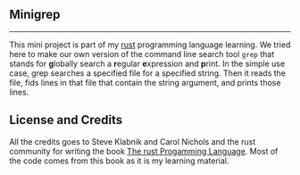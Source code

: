 ## Minigrep
---
This mini project is part of my [rust](https://www.rust-lang.org/) programming language learning. We tried here to make our own version of
the command line search tool `grep` that stands for **g**lobally search a **r**egular **e**xpression and **p**rint. In the simple use case,
grep searches a specified file for a specified string. Then it reads the file, fids lines in that file that contain the string argument,
and prints those lines.

## License and Credits
All the credits goes to Steve Klabnik and Carol Nichols and the rust community for writing the book
[The rust Progamming Language](https://doc.rust-lang.org/stable/book/title-page.html). Most of the code comes from this book as it is my
learning material.